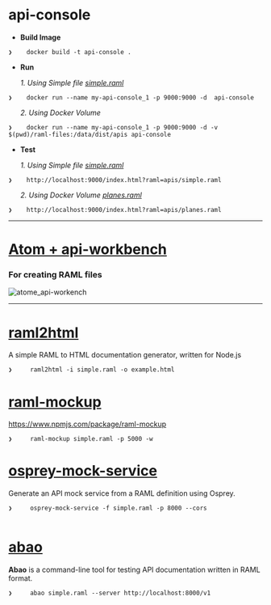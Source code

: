 # api-console

* **Build Image**
 
```
❯    docker build -t api-console .

```
* **Run**


<ol>  <i> 1. Using Simple file <a href="https://github.com/rac021/api-console/blob/master/simple.raml">simple.raml</a></i></ol>

```
❯    docker run --name my-api-console_1 -p 9000:9000 -d  api-console

```

<ol>  <i> 2. Using Docker Volume</i></ol>


```
❯    docker run --name my-api-console_1 -p 9000:9000 -d -v $(pwd)/raml-files:/data/dist/apis api-console

```

* **Test**

<ol>  <i> 1. Using Simple file <a href="https://github.com/rac021/api-console/blob/master/simple.raml">simple.raml</a></i></ol>
 
```
❯    http://localhost:9000/index.html?raml=apis/simple.raml 

```

<ol>  <i> 2. Using Docker Volume <a href="https://github.com/rac021/api-console/blob/master/raml-files/planes.raml">planes.raml</a> </i></ol>
 
```
❯    http://localhost:9000/index.html?raml=apis/planes.raml 

```
 
-------------------------------------------------------------

# [Atom + api-workbench](https://atom.io/packages/api-workbench)

### For creating RAML files

![atome_api-workench](https://cloud.githubusercontent.com/assets/7684497/18092803/07ad9fea-6ece-11e6-8704-bba0cfed66cb.png)


-------------------------------------------------------------


# [raml2html](https://github.com/raml2html/raml2html) 

  A simple RAML to HTML documentation generator, written for Node.js

```
❯     raml2html -i simple.raml -o example.html

```  

# [raml-mockup](https://github.com/gextech/raml-mockup) 

  https://www.npmjs.com/package/raml-mockup

```
❯     raml-mockup simple.raml -p 5000 -w

```  

# [osprey-mock-service](https://github.com/mulesoft-labs/osprey-mock-service)  

  Generate an API mock service from a RAML definition using Osprey.

```
❯     osprey-mock-service -f simple.raml -p 8000 --cors
      
```  


# [abao](https://github.com/cybertk/abao)  

  **Abao** is a command-line tool for testing API documentation written in RAML format.

```
❯     abao simple.raml --server http://localhost:8000/v1
      
```    


